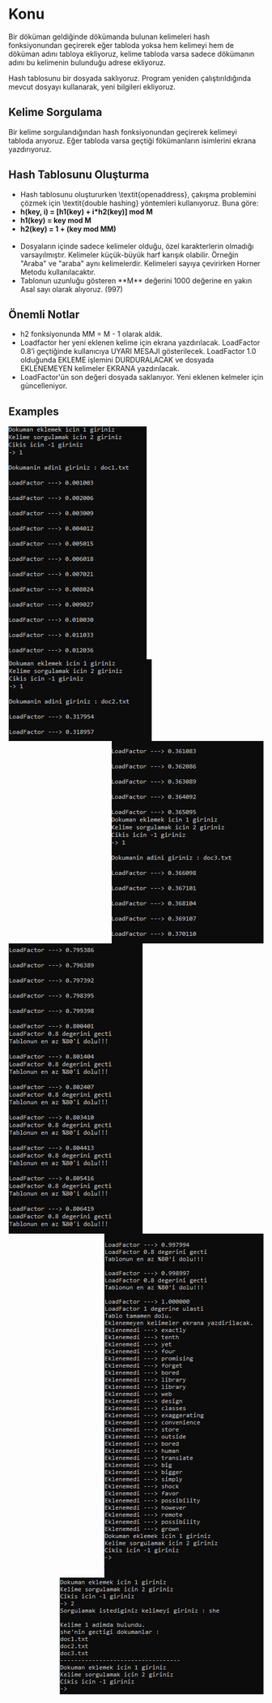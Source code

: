 # Konu
<p>Bir döküman geldiğinde dökümanda bulunan kelimeleri hash fonksiyonundan geçirerek eğer tabloda yoksa hem kelimeyi hem de döküman adını tabloya ekliyoruz, kelime tabloda varsa sadece dökümanın adını bu kelimenin bulunduğu adrese ekliyoruz.</p>
<p>Hash tablosunu bir dosyada saklıyoruz. Program yeniden çalıştırıldığında mevcut dosyayı kullanarak, yeni bilgileri ekliyoruz.</p>

## Kelime Sorgulama
<p>Bir kelime sorgulandığından hash fonksiyonundan geçirerek kelimeyi tabloda arıyoruz. Eğer tabloda varsa geçtiği fökümanların isimlerini ekrana yazdırıyoruz.</p>

## Hash Tablosunu Oluşturma
<ul>
<li>Hash tablosunu oluştururken \textit{openaddress}, çakışma problemini çözmek için \textit{double hashing} yöntemleri kullanıyoruz. Buna göre:</li>

<li><b>h(key, i) = [h1(key) + i*h2(key)] mod M</b></li>
<li><b>h1(key) = key mod M</b></li>
<li><b>h2(key) = 1 + (key mod MM)</b></li>
<br>
<li>Dosyaların içinde sadece kelimeler olduğu, özel karakterlerin olmadığı varsayılmıştır. Kelimeler küçük-büyük harf karışık olabilir. Örneğin "Araba" ve "araba" aynı kelimelerdir. Kelimeleri sayıya çevirirken Horner Metodu kullanılacaktır.</li>
<li>Tablonun uzunluğu gösteren **M** değerini 1000 değerine en yakın Asal sayı olarak alıyoruz. (997)</li>
</ul>

## Önemli Notlar
<ul>
<li>h2 fonksiyonunda MM = M - 1 olarak aldık.</li>
<li>Loadfactor her yeni eklenen kelime için ekrana yazdırılacak. LoadFactor 0.8’i geçtiğinde kullanıcıya UYARI MESAJI gösterilecek. LoadFactor 1.0 olduğunda EKLEME işlemini DURDURALACAK ve dosyada EKLENEMEYEN kelimeler EKRANA yazdırılacak.</li>
<li>LoadFactor'ün son değeri dosyada saklanıyor. Yeni eklenen kelmeler için güncelleniyor.</li>
</ul>

## Examples
<img src="SS/2_1.PNG" style="float:left"/>
<img src="SS/3.PNG" style="float:left"/>
<img src="SS/4.PNG" style="float:right"/>
<img src="SS/5.PNG" style="float:left"/>
<img src="SS/6.PNG" style="float:right"/>
<img src="SS/8.PNG" style="float:right"/>
